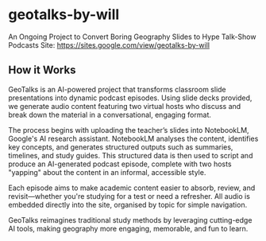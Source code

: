 # geotalks-by-will
An Ongoing Project to Convert Boring Geography Slides to Hype Talk-Show Podcasts
Site: https://sites.google.com/view/geotalks-by-will

## How it Works
GeoTalks is an AI-powered project that transforms classroom slide presentations into dynamic podcast episodes. Using slide decks provided, we generate audio content featuring two virtual hosts who discuss and break down the material in a conversational, engaging format.

The process begins with uploading the teacher’s slides into NotebookLM, Google's AI research assistant. NotebookLM analyses the content, identifies key concepts, and generates structured outputs such as summaries, timelines, and study guides. This structured data is then used to script and produce an AI-generated podcast episode, complete with two hosts "yapping" about the content in an informal, accessible style.

Each episode aims to make academic content easier to absorb, review, and revisit—whether you're studying for a test or need a refresher. All audio is embedded directly into the site, organised by topic for simple navigation.

GeoTalks reimagines traditional study methods by leveraging cutting-edge AI tools, making geography more engaging, memorable, and fun to learn.
